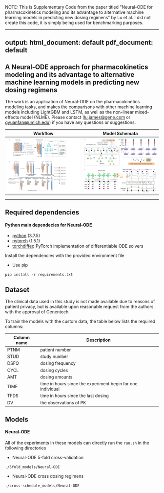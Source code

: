 NOTE: This is Supplementary Code from the paper titled "Neural-ODE for pharmacokinetics modeling and its advantage to alternative machine learning models in predicting new dosing regimens" by Lu et al. I did not create this code, it is simply being used for benchmarking purposes.

---
output:
  html_document: default
  pdf_document: default
---

## A Neural-ODE approach for pharmacokinetics modeling and its advantage to alternative machine learning models in predicting new dosing regimens

The work is an application of Neural-ODE on the pharmacokinetics modeling tasks, and makes the comparisons with other machine learning models including LightGBM and LSTM, as well as the non-linear mixed-effects model (NLME). Please contact (lu.james@gene.com or gyuanfan@umich.edu) if you have any questions or suggestions.

Workflow             |  Model Schemata
:-------------------------:|:-------------------------:
![](figures/figure1.png)  |  ![](figures/figure2.png)

---

## Required dependencies  

#### Python main dependecies for Neural-ODE
* [python](https://www.python.org) (3.7.5)
* [pytorch](https://pytorch.org/) (1.5.1)
* [torchdiffeq](https://github.com/rtqichen/torchdiffeq) PyTorch implementation of differentiable ODE solvers

Install the dependencies with the provided environment file  

* Use pip
```
pip install -r requirements.txt
```

## Dataset
The clinical data used in this study is not made available due to reasons of patient privacy, but is available upon reasonable request from the authors with the approval of Genentech.  

To train the models with the custom data, the table below lists the required columns:  

| Column name        | Description           |
| ------------- | ------------- |
| PTNM      | patient number |
| STUD | study number      |
| DSFQ      | dosing frequency      |
| CYCL | dosing cycles      |
| AMT      | dosing amounts |
| TIME      | time in hours since the experiment begin for one individual      |
| TFDS | time in hours since the last dosing      |
| DV | the observations of PK      |

## Models

#### Neural-ODE

All of the experiments in these models can directly run the `run.sh` in the following directories

* Neural-ODE 5-fold cross-validation
```
./5fold_models/Neural-ODE
```
* Neural-ODE cross dosing regimens
```
./cross-schedule_models/Neural-ODE
```
